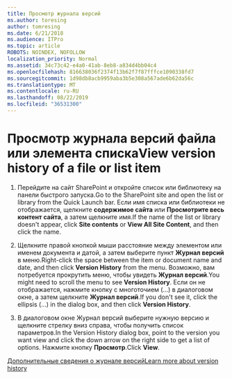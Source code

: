 ```yaml
---
title: Просмотр журнала версий
ms.author: toresing
author: tomresing
ms.date: 6/21/2018
ms.audience: ITPro
ms.topic: article
ROBOTS: NOINDEX, NOFOLLOW
localization_priority: Normal
ms.assetid: 34c73c42-e4a0-41ab-8eb8-a834d4bb04c4
ms.openlocfilehash: 816638036f2374f13b62f7f87fffce1090338fd7
ms.sourcegitcommit: 1d98db8acb9959aba3b5e308a567ade6b62da56c
ms.translationtype: MT
ms.contentlocale: ru-RU
ms.lasthandoff: 08/22/2019
ms.locfileid: "36531300"
---
```

# <a name="view-version-history-of-a-file-or-list-item"></a><span data-ttu-id="346e4-102">Просмотр журнала версий файла или элемента списка</span><span class="sxs-lookup"><span data-stu-id="346e4-102">View version history of a file or list item</span></span>

1. <span data-ttu-id="346e4-103">Перейдите на сайт SharePoint и откройте список или библиотеку на панели быстрого запуска.</span><span class="sxs-lookup"><span data-stu-id="346e4-103">Go to the SharePoint site and open the list or library from the Quick Launch bar.</span></span> <span data-ttu-id="346e4-104">Если имя списка или библиотеки не отображается, щелкните **содержимое сайта** или **Просмотрите весь контент сайта**, а затем щелкните имя.</span><span class="sxs-lookup"><span data-stu-id="346e4-104">If the name of the list or library doesn't appear, click **Site contents** or **View All Site Content**, and then click the name.</span></span>
    
2. <span data-ttu-id="346e4-105">Щелкните правой кнопкой мыши расстояние между элементом или именем документа и датой, а затем выберите пункт **Журнал версий** в меню.</span><span class="sxs-lookup"><span data-stu-id="346e4-105">Right-click the space between the item or document name and date, and then click **Version History** from the menu.</span></span> <span data-ttu-id="346e4-106">Возможно, вам потребуется прокрутить меню, чтобы увидеть **Журнал версий**.</span><span class="sxs-lookup"><span data-stu-id="346e4-106">You might need to scroll the menu to see **Version History**.</span></span> <span data-ttu-id="346e4-107">Если он не отображается, нажмите кнопку с многоточием (...) в диалоговом окне, а затем щелкните **Журнал версий**.</span><span class="sxs-lookup"><span data-stu-id="346e4-107">If you don't see it, click the ellipsis (...) in the dialog box, and then click **Version History**.</span></span>
    
3. <span data-ttu-id="346e4-108">В диалоговом окне Журнал версий выберите нужную версию и щелкните стрелку вниз справа, чтобы получить список параметров.</span><span class="sxs-lookup"><span data-stu-id="346e4-108">In the Version History dialog box, point to the version you want view and click the down arrow on the right side to get a list of options.</span></span> <span data-ttu-id="346e4-109">Нажмите кнопку **Просмотр**.</span><span class="sxs-lookup"><span data-stu-id="346e4-109">Click **View**.</span></span>
    
[<span data-ttu-id="346e4-110">Дополнительные сведения о журнале версий</span><span class="sxs-lookup"><span data-stu-id="346e4-110">Learn more about version history</span></span>](https://go.microsoft.com/fwlink/?linkid=875709)
  

